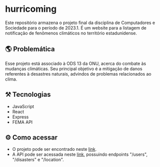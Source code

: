 # hurricoming

Este repositório armazena o projeto final da disciplina de Computadores e Sociedade para o período de 2023.1. É um website para a listagem de notificação de fenômenos climáticos no território estadunidense.

## 🌎 Problemática 
Esse projeto está associado à ODS 13 da ONU, acerca do combate às mudanças climáticas. Seu principal objetivo é a mitigação de danos referentes à desastres naturais, advindos de problemas relacionados ao clima. 

## ⚒ Tecnologias
- JavaScript
- React
- Express
- FEMA API

## ⚙ Como acessar
- O projeto pode ser encontrado neste [link](https://hurricoming.netlify.app).
- A API pode ser acessada neste [link](https://hurricoming-api.vercel.app/api), possuindo endpoints "/users", "/disasters" e "/location".
